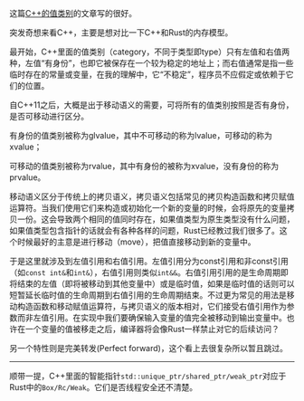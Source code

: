 这篇[C++的值类别](https://paul.pub/cpp-value-category/#id-perfect-forward)的文章写的很好。

突发奇想来看C++，主要是想对比一下C++和Rust的内存模型。

最开始，C++里面的值类别（category，不同于类型即type）只有左值和右值两种，左值“有身份”，也即它被保存在一个较为稳定的地址上；而右值通常是指一些临时存在的常量或变量，在我的理解中，它“不稳定”，程序员不应假定或依赖于它们的位置。

自C++11之后，大概是出于移动语义的需要，可将所有的值类别按照是否有身份，是否可移动进行区分。

有身份的值类别被称为glvalue，其中不可移动的称为lvalue，可移动的称为xvalue；

可移动的值类别被称为rvalue，其中有身份的被称为xvalue，没有身份的称为prvalue。

移动语义区分于传统上的拷贝语义，拷贝语义包括常见的拷贝构造函数和拷贝赋值运算符。当我们使用它们来构造或初始化一个新的变量的时候，会将原先的变量拷贝一份。这会导致两个相同的值同时存在，如果值类型为原生类型没有什么问题，如果值类型包含指针的话就会有各种各样的问题，Rust已经教过我们很多了。这个时候最好的主意是进行移动（move），把值直接移动到新的变量中。

于是这里就涉及到左值引用和右值引用。左值引用分为const引用和非const引用（如`const int&`和`int&`），右值引用则类似`int&&`。右值引用引用的是生命周期即将结束的左值（即将被移动到其他变量中）或是临时值，如果是临时值的话则可以短暂延长临时值的生命周期到右值引用的生命周期结束。不过更为常见的用法是移动构造函数和移动赋值运算符，与拷贝语义的版本相对，它们接受右值引用作为参数而非左值引用。在实现中我们要确保输入变量的值完全被移动到输出变量中。也许在一个变量的值被移走之后，编译器将会像Rust一样禁止对它的后续访问？

另一个特性则是完美转发(Perfect forward)，这个看上去很复杂所以暂且跳过。

---

顺带一提，C++里面的智能指针`std::unique_ptr/shared_ptr/weak_ptr`对应于Rust中的`Box/Rc/Weak`。它们是否线程安全还不清楚。